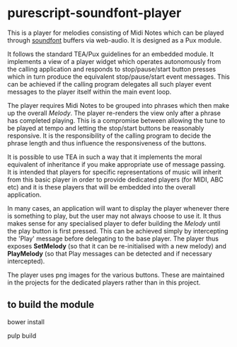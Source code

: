 purescript-soundfont-player
===========================

This is a player for melodies consisting of Midi Notes which can be played through [soundfont](https://github.com/newlandsvalley/purescript-polyphonic-soundfonts) buffers via web-audio. It is designed as a Pux module.  

It follows the standard TEA/Pux guidelines for an embedded module.  It implements a view of a player widget which operates autonomously from the calling application and responds to stop/pause/start button presses which in turn produce the equivalent stop/pause/start event messages.  This can be achieved if the calling program delegates all such player event messages to the player itself within the main event loop.  

The player requires Midi Notes to be grouped into phrases which then make up the overall _Melody_.  The player re-renders the view only after a phrase has completed playing.  This is a compromise between allowing the tune to be played at tempo and letting the stop/start buttons be reasonably responsive. It is the responsibility of the calling program to decide the phrase length and thus influence the responsiveness of the buttons.

It is possible to use TEA in such a way that it implements the moral equivalent of inheritance if you make appropriate use of message passing. It is intended that players for specific representations of music will inherit from this basic player in order to provide dedicated players (for MIDI, ABC etc) and it is these players that will be embedded into the overall application.

In many cases, an application will want to display the player whenever there is something to play, but the user may not always choose to use it. It thus makes sense for any specialised player to defer building the _Melody_ until the play button is first pressed.  This can be achieved simply by intercepting the 'Play' message before delegating to the base player. The player thus exposes __SetMelody__ (so that it can be re-initialised with a new melody) and __PlayMelody__ (so that Play messages can be detected and if necessary intercepted). 

The player uses png images for the various buttons.  These are maintained in the projects for the dedicated players rather than in this project.

to build the module
-------------------

   bower install

   pulp build


